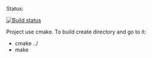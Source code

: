 Status:

[![Build status](https://travis-ci.org/kn65op/THelper.svg?branch=master)](https://travis-ci.org/kn65op/THelper)

Project use cmake.
To build create directory and go to it:
- cmake ../
- make

